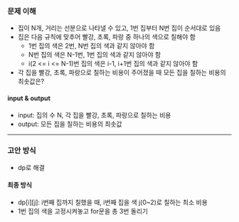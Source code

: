 ### 문제 이해
- 집이 N개, 거리는 선분으로 나타낼 수 있고, 1번 집부터 N번 집이 순서대로 있음
- 집은 다음 규칙에 맞추어 빨강, 초록, 파랑 중 하나의 색으로 칠해야 함
  - 1번 집의 색은 2번, N번 집의 색과 같지 않아야 함
  - N번 집의 색은 N-1번, 1번 집의 색과 같지 않아야 함
  - i(2 <= i <= N-1)번 집의 색은 i-1, i+1번 집의 색과 같지 않아야 함
- 각 집을 빨강, 초록, 파랑으로 칠하는 비용이 주어졌을 때 모든 집을 칠하는 비용의 최솟값은?
#### input & output
- input: 집의 수 N, 각 집을 빨강, 초록, 파랑으로 칠하는 비용
- output: 모든 집을 칠하는 비용의 최솟값
---
### 고안 방식
- dp로 해결
#### 최종 방식
- dp[i][j]: i번째 집까지 칠했을 때, i번째 집을 색 j(0~2)로 칠하는 최소 비용
- 1번 집의 색을 고정시켜놓고 for문을 총 3번 돌리기